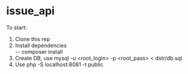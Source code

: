 # issue_api
To start:
1. Clone this rep
2. Install dependencies  
		--  composer install
3. Create DB, use mysql -u <root_login> -p <root_pass> < dstr/db.sql 
4. Use php -S localhost:8081 -t public
